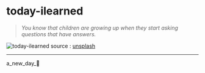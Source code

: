 # today-ilearned

> *You know that children are growing up when they start asking questions that have answers.*

![today-ilearned](https://images.unsplash.com/photo-1531053270060-6643c8e70e8f "today-ilearned")
source : [unsplash](https://unsplash.com)

---

a_new_day_🌿

